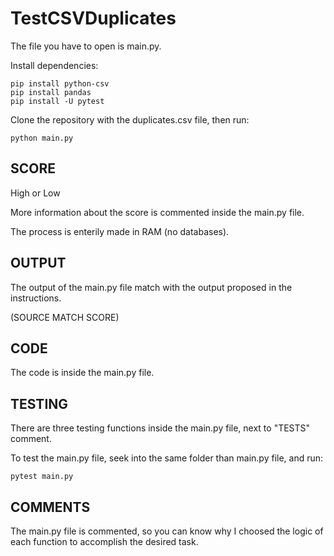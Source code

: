 # TestCSVDuplicates
The file you have to open is main.py.

Install dependencies:
```
pip install python-csv
pip install pandas
pip install -U pytest
```
Clone the repository with the duplicates.csv file, then run:
```
python main.py
```
## SCORE
High or Low

More information about the score is commented inside the main.py file.

The process is enterily made in RAM (no databases).
## OUTPUT
The output of the main.py file match with the output proposed in the instructions.

(SOURCE MATCH SCORE)
## CODE
The code is inside the main.py file.
## TESTING
There are three testing functions inside the main.py file, next to "TESTS" comment.

To test the main.py file, seek into the same folder than main.py file, and run:
```
pytest main.py
```
## COMMENTS
The main.py file is commented, so you can know why I choosed the logic of each function to accomplish the desired task.
